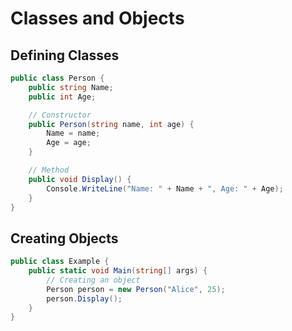 # Classes and Objects

## Defining Classes

```csharp
public class Person {
    public string Name;
    public int Age;

    // Constructor
    public Person(string name, int age) {
        Name = name;
        Age = age;
    }

    // Method
    public void Display() {
        Console.WriteLine("Name: " + Name + ", Age: " + Age);
    }
}
```

## Creating Objects

```csharp
public class Example {
    public static void Main(string[] args) {
        // Creating an object
        Person person = new Person("Alice", 25);
        person.Display();
    }
}
```

